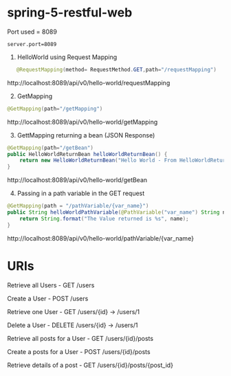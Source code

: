 # spring-5-restful-web

Port used = 8089
```shell script
server.port=8089
```
1. HelloWorld using Request Mapping
```java
   @RequestMapping(method= RequestMethod.GET,path="/requestMapping")
```
http://localhost:8089/api/v0/hello-world/requestMapping

2. GetMapping
```java
@GetMapping(path="/getMapping")
```
http://localhost:8089/api/v0/hello-world/getMapping

3. GettMapping returning a bean (JSON Response)
```java
@GetMapping(path="/getBean")
public HelloWorldReturnBean helloWorldReturnBean() {
    return new HelloWorldReturnBean("Hello World - From HelloWorldReturnBean");
}
```
http://localhost:8089/api/v0/hello-world/getBean

4. Passing in a path variable in the GET request
```java
@GetMapping(path = "/pathVariable/{var_name}")
public String helloWorldPathVariable(@PathVariable("var_name") String name) {
    return String.format("The Value returned is %s", name);
}
```
http://localhost:8089/api/v0/hello-world/pathVariable/{var_name}

# URIs
Retrieve all Users - GET /users

Create a User - POST /users

Retrieve one User - GET /users/{id} -> /users/1

Delete a User - DELETE /users/{id} -> /users/1

Retrieve all posts for a User - GET /users/{id}/posts

Create a posts for a User - POST /users/{id}/posts

Retrieve details of a post - GET /users/{id}/posts/{post_id}
